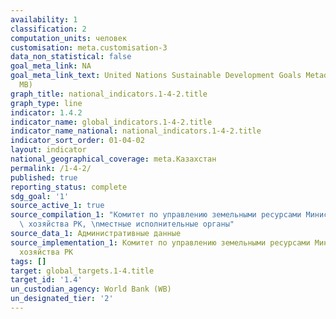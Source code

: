 ```yaml
---
availability: 1
classification: 2
computation_units: человек
customisation: meta.customisation-3
data_non_statistical: false
goal_meta_link: NA
goal_meta_link_text: United Nations Sustainable Development Goals Metadata (PDF 4.0
  MB)
graph_title: national_indicators.1-4-2.title
graph_type: line
indicator: 1.4.2
indicator_name: global_indicators.1-4-2.title
indicator_name_national: national_indicators.1-4-2.title
indicator_sort_order: 01-04-02
layout: indicator
national_geographical_coverage: meta.Казахстан
permalink: /1-4-2/
published: true
reporting_status: complete
sdg_goal: '1'
source_active_1: true
source_compilation_1: "Комитет по управлению земельными ресурсами Министерства сельского\
  \ хозяйства РК, \nместные исполнительные органы"
source_data_1: Административные данные
source_implementation_1: Комитет по управлению земельными ресурсами Министерства сельского
  хозяйства РК
tags: []
target: global_targets.1-4.title
target_id: '1.4'
un_custodian_agency: World Bank (WB)
un_designated_tier: '2'
---
```

